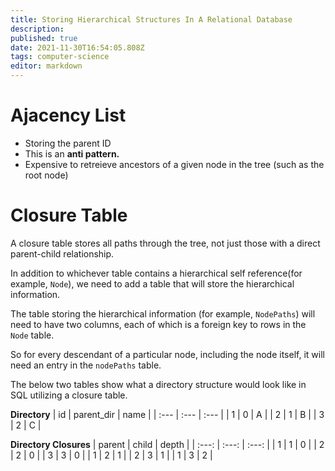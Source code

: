 ```yaml
---
title: Storing Hierarchical Structures In A Relational Database
description: 
published: true
date: 2021-11-30T16:54:05.808Z
tags: computer-science
editor: markdown
---
```


# Ajacency List
* Storing the parent ID
* This is an **anti pattern.** 
* Expensive to retreieve ancestors of a given node in the tree (such as the root node)
# Closure Table
A closure table stores all paths through the tree, not just those with a direct parent-child relationship.

In addition to whichever table contains a hierarchical self reference(for example, `Node`), we need to add a table that will store the hierarchical information.

The table storing the hierarchical information (for example, `NodePaths`) will need to have two columns, each of which is a foreign key to rows in the `Node` table.

So for every descendant of a particular node, including the node itself, it will need an entry in the `nodePaths` table.

The below two tables show what a directory structure would look like in SQL utilizing a closure table. 

**Directory**
| id | parent_dir | name |
| :--- | :--- | :--- |
| 1 | 0 | A |
| 2 | 1 | B |
| 3 | 2 | C |

**Directory Closures**
| parent | child | depth |
| :---: | :---: | :---: |
| 1 | 1 | 0 |
| 2 | 2 | 0 |
| 3 | 3 | 0 |
| 1 | 2 | 1 |
| 2 | 3 | 1 |
| 1 | 3 | 2 |
